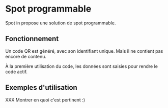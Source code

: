 # Spot programmable

Spot in propose une solution de spot programmable.

## Fonctionnement

Un code QR est généré, avec son identifiant unique. Mais il ne contient pas encore de contenu.

À la première utilisation du code, les données sont saisies pour rendre le code actif.

## Exemples d'utilisation

XXX Montrer en quoi c'est pertinent :)